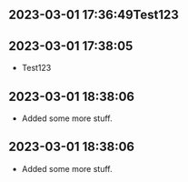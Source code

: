 
 ## 2023-03-01 17:36:49Test123

 ## 2023-03-01 17:38:05
 * Test123

## 2023-03-01 18:38:06
* Added some more stuff.

## 2023-03-01 18:38:06
* Added some more stuff.
